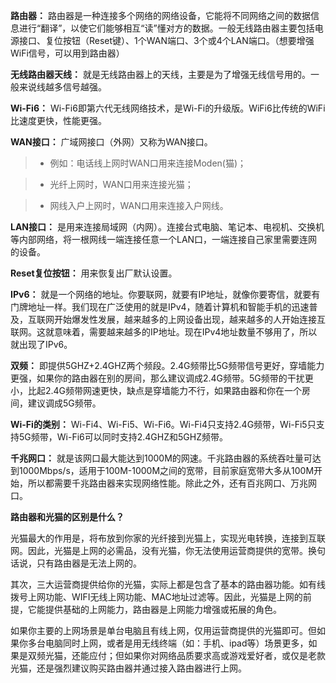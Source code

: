 **路由器：** 路由器是一种连接多个网络的网络设备，它能将不同网络之间的数据信息进行“翻译”，以使它们能够相互“读”懂对方的数据。一般无线路由器主要包括电源接口、复位按钮（Reset键）、1个WAN端口、3个或4个LAN端口。（想要增强WiFi信号，可以用到路由器）

**无线路由器天线：** 就是无线路由器上的天线，主要是为了增强无线信号用的。一般来说线越多信号越强。

**Wi-Fi6：** Wi-Fi6即第六代无线网络技术，是Wi-Fi的升级版。WiFi6比传统的WiFi比速度更快，性能更强。

**WAN接口：** 广域网接口（外网）又称为WAN接口。

> * 例如：电话线上网时WAN口用来连接Moden(猫)；

> * 光纤上网时，WAN口用来连接光猫；

> * 网线入户上网时，WAN口用来连接入户网线。

**LAN接口：** 是用来连接局域网（内网）。连接台式电脑、笔记本、电视机、交换机等内部网络，将一根网线一端连接任意一个LAN口，一端连接自己家里需要连网的设备。

**Reset复位按钮：** 用来恢复出厂默认设置。

**IPv6：** 就是一个网络的地址。你要联网，就要有IP地址，就像你要寄信，就要有门牌地址一样。我们现在广泛使用的就是IPv4，随着计算机和智能手机的迅速普及，互联网开始爆发性发展，越来越多的上网设备出现，越来越多的人开始连接互联网。这就意味着，需要越来越多的IP地址。现在IPv4地址数量不够用了，所以就出现了IPv6。

**双频：** 即提供5GHZ+2.4GHZ两个频段。2.4G频带比5G频带信号更好，穿墙能力更强，如果你的路由器在别的房间，那么建议调成2.4G频带。5G频带的干扰更小，比起2.4G频带网速更快，缺点是穿墙能力不行，如果路由器和你在一个房间，建议调成5G频带。

**Wi-Fi的类别：** Wi-Fi4、Wi-Fi5、Wi-Fi6。Wi-Fi4只支持2.4G频带，Wi-Fi5只支持5G频带，Wi-Fi6可以同时支持2.4GHZ和5GHZ频带。

**千兆网口：** 就是该网口最大能达到1000M的网速。千兆路由器的系统吞吐量可达到1000Mbps/s，适用于100M-1000M之间的宽带，目前家庭宽带大多从100M开始，所以都需要千兆路由器来实现网络性能。除此之外，还有百兆网口、万兆网口。



**路由器和光猫的区别是什么？**

光猫最大的作用是，将布放到你家的光纤接到光猫上，实现光电转换，连接到互联网。因此，光猫是上网的必需品，没有光猫，你无法使用运营商提供的宽带。换句话说，只有路由器是无法上网的。

其次，三大运营商提供给你的光猫，实际上都是包含了基本的路由器功能。如有线拨号上网功能、WIFI无线上网功能、MAC地址过滤等。因此，光猫是上网的前提，它能提供基础的上网能力，路由器是上网能力增强或拓展的角色。

如果你主要的上网场景是单台电脑且有线上网，仅用运营商提供的光猫即可。但如果你多台电脑同时上网，或者是用无线终端（如：手机、ipad等）场景更多，如果是双频光猫，还能应付；但如果你对网络品质要求高或游戏爱好者，或仅是老款光猫，还是强烈建议购买路由器并通过接入路由器进行上网。
